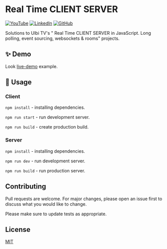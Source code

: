# Real Time CLIENT SERVER

[![YouTube](https://img.shields.io/badge/UlbiTV-YouTube-FF0000.svg?style=flat&logo=youtube)](https://www.youtube.com/watch?v=o43iiH4kGqg)
[![LinkedIn](https://img.shields.io/badge/Linkedin-r0mm4k-5087B2.svg?style=flat&logo=linkedin)](https://linkedin.com/in/r0mm4k)
[![GitHub](https://img.shields.io/badge/GitHub-r0mm4k-lightgrey.svg?style=flat&logo=github)](https://github.com/r0mm4k)

Solutions to Ulbi TV's "
Real Time CLIENT SERVER in JavaScript. Long polling, event sourcing, websockets & rooms" projects.

## ✨ Demo
Look [live-demo](https://) example.

## 🚀 Usage

### Client

`npm install` - installing dependencies.

`npm run start` - run development server.

`npm run build` - create production build.

### Server

`npm install` - installing dependencies.

`npm run dev` - run development server.

`npm run build` - run production server.

## Contributing
Pull requests are welcome. For major changes, please open an issue first to discuss what you would like to change.

Please make sure to update tests as appropriate.

## License
[MIT](https://choosealicense.com/licenses/mit/)
